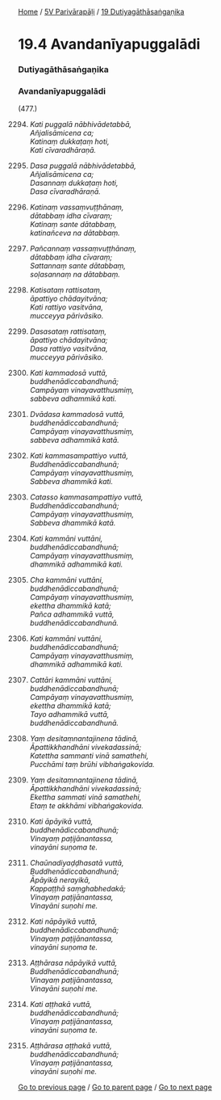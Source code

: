 
[Home](/) / [5V Parivārapāḷi](/tipitaka/5V.md) / [19 Dutiyagāthāsaṅgaṇika](/tipitaka/5V/19.md)

# 19.4 Avandanīyapuggalādi

### Dutiyagāthāsaṅgaṇika

### Avandanīyapuggalādi

(477.)

2294. _Kati puggalā nābhivādetabbā,_  
_Añjalisāmicena ca;_  
_Katinaṃ dukkaṭaṃ hoti,_  
_Kati cīvaradhāraṇā._  


2295. _Dasa puggalā nābhivādetabbā,_  
_Añjalisāmicena ca;_  
_Dasannaṃ dukkaṭaṃ hoti,_  
_Dasa cīvaradhāraṇā._  


2296. _Katinaṃ vassaṃvuṭṭhānaṃ,_  
_dātabbaṃ idha cīvaraṃ;_  
_Katinaṃ sante dātabbaṃ,_  
_katinañceva na dātabbaṃ._  


2297. _Pañcannaṃ vassaṃvuṭṭhānaṃ,_  
_dātabbaṃ idha cīvaraṃ;_  
_Sattannaṃ sante dātabbaṃ,_  
_soḷasannaṃ na dātabbaṃ._  


2298. _Katisataṃ rattisataṃ,_  
_āpattiyo chādayitvāna;_  
_Kati rattiyo vasitvāna,_  
_mucceyya pārivāsiko._  


2299. _Dasasataṃ rattisataṃ,_  
_āpattiyo chādayitvāna;_  
_Dasa rattiyo vasitvāna,_  
_mucceyya pārivāsiko._  


2300. _Kati kammadosā vuttā,_  
_buddhenādiccabandhunā;_  
_Campāyaṃ vinayavatthusmiṃ,_  
_sabbeva adhammikā kati._  


2301. _Dvādasa kammadosā vuttā,_  
_buddhenādiccabandhunā;_  
_Campāyaṃ vinayavatthusmiṃ,_  
_sabbeva adhammikā katā._  


2302. _Kati kammasampattiyo vuttā,_  
_Buddhenādiccabandhunā;_  
_Campāyaṃ vinayavatthusmiṃ,_  
_Sabbeva dhammikā kati._  


2303. _Catasso kammasampattiyo vuttā,_  
_Buddhenādiccabandhunā;_  
_Campāyaṃ vinayavatthusmiṃ,_  
_Sabbeva dhammikā katā._  


2304. _Kati kammāni vuttāni,_  
_buddhenādiccabandhunā;_  
_Campāyaṃ vinayavatthusmiṃ,_  
_dhammikā adhammikā kati._  


2305. _Cha kammāni vuttāni,_  
_buddhenādiccabandhunā;_  
_Campāyaṃ vinayavatthusmiṃ,_  
_ekettha dhammikā katā;_  
_Pañca adhammikā vuttā,_  
_buddhenādiccabandhunā._  


2306. _Kati kammāni vuttāni,_  
_buddhenādiccabandhunā;_  
_Campāyaṃ vinayavatthusmiṃ,_  
_dhammikā adhammikā kati._  


2307. _Cattāri kammāni vuttāni,_  
_buddhenādiccabandhunā;_  
_Campāyaṃ vinayavatthusmiṃ,_  
_ekettha dhammikā katā;_  
_Tayo adhammikā vuttā,_  
_buddhenādiccabandhunā._  


2308. _Yaṃ desitaṃnantajinena tādinā,_  
_Āpattikkhandhāni vivekadassinā;_  
_Katettha sammanti vinā samathehi,_  
_Pucchāmi taṃ brūhi vibhaṅgakovida._  


2309. _Yaṃ desitaṃnantajinena tādinā,_  
_Āpattikkhandhāni vivekadassinā;_  
_Ekettha sammati vinā samathehi,_  
_Etaṃ te akkhāmi vibhaṅgakovida._  


2310. _Kati āpāyikā vuttā,_  
_buddhenādiccabandhunā;_  
_Vinayaṃ paṭijānantassa,_  
_vinayāni suṇoma te._  


2311. _Chaūnadiyaḍḍhasatā vuttā,_  
_Buddhenādiccabandhunā;_  
_Āpāyikā nerayikā,_  
_Kappaṭṭhā saṃghabhedakā;_  
_Vinayaṃ paṭijānantassa,_  
_Vinayāni suṇohi me._  


2312. _Kati nāpāyikā vuttā,_  
_buddhenādiccabandhunā;_  
_Vinayaṃ paṭijānantassa,_  
_vinayāni suṇoma te._  


2313. _Aṭṭhārasa nāpāyikā vuttā,_  
_Buddhenādiccabandhunā;_  
_Vinayaṃ paṭijānantassa,_  
_Vinayāni suṇohi me._  


2314. _Kati aṭṭhakā vuttā,_  
_buddhenādiccabandhunā;_  
_Vinayaṃ paṭijānantassa,_  
_vinayāni suṇoma te._  


2315. _Aṭṭhārasa aṭṭhakā vuttā,_  
_buddhenādiccabandhunā;_  
_Vinayaṃ paṭijānantassa,_  
_vinayāni suṇohi me._  


[Go to previous page](/tipitaka/5V/19/19.3.md) / [Go to parent page](/tipitaka/5V/19.md) / [Go to next page](/tipitaka/5V/19/19.5.md)


